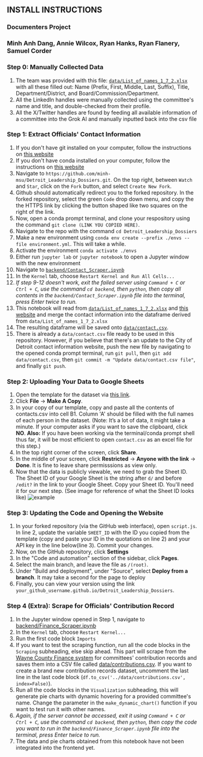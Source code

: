 ## INSTALL INSTRUCTIONS

### Documenters Project

### Minh Anh Dang, Annie Wilcox, Ryan Hanks, Ryan Flanery, Samuel Corder

### Step 0: Manually Collected Data
1. The team was provided with this file: [```data/List_of_names_1_7_2.xlsx```](data/List_of_names_1_7_2.xlsx) with all these filled out: Name (Prefix, First, Middle, Last, Suffix), Title, Department/District, and Board/Commission/Department.
2. All the LinkedIn handles were manually collected using the committee's name and title, and double-checked from their profile.
3. All the X/Twitter handles are found by feeding all available information of a committee into the Grok AI and manually inputted back into the csv file

### Step 1: Extract Officials' Contact Information

1. If you don't have git installed on your computer, follow the instructions on [this website](https://github.com/git-guides/install-git)
2. If you don't have conda installed on your computer, follow the instructions on [this website](https://conda-forge.org/download/)
3. Navigate to ```https://github.com/minh-msu/Detroit_Leadership_Dossiers.git```. On the top right, between `Watch` and `Star`, click on the `Fork` button, and select `Create New Fork`.
4. Github should automatically redirect you to the forked repository. In the forked repository, select the green `Code` drop down menu, and copy the the HTTPS link by clicking the button shaped like two squares on the right of the link.
5. Now, open a conda prompt terminal, and clone your respository using the command `git clone (LINK YOU COPIED HERE)`.
6. Navigate to the repo with the command ```cd Detroit_Leadership_Dossiers```
7. Make a new environment using ```conda env create --prefix ./envs --file environment.yml```. This will take a while. 
8. Activate the environment ```conda activate ./envs```
9. Either run ```jupyter lab``` or ```jupyter notebook``` to open a Jupyter window with the new environment
11. Navigate to [```backend/Contact_Scraper.ipynb```](backend/Contact_Scraper.ipynb)
12. In the ```Kernel``` tab, choose ```Restart Kernel and Run All Cells...```
13. *If step 9-12 doesn't work, exit the failed server using ```Command + C``` or ```Ctrl + C```, use the command ``cd backend``, then ```python```, then copy all contents in the ```backend/Contact_Scraper.ipynb``` file into the terminal, press Enter twice to run.*
14. This notebook will read from [```data/List_of_names_1_7_2.xlsx```](data/List_of_names_1_7_2.xlsx) and [this website](https://publish.smartsheet.com/9def816c9e6a4a4395d2903039bf714d) and merge the contact information into the dataframe derived from ```data/List_of_names_1_7_2.xlsx```
15. The resulting dataframe will be saved onto [```data/contact.csv```](data/contact.csv).
16. There is already a ```data/contact.csv``` file ready to be used in this repository. However, if you believe that there's an update to the City of Detroit contact information website, push the new file by navigating to the opened conda prompt terminal, run ```git pull```, then ```git add data/contact.csv```, then ```git commit -m "Update data/contact.csv file"```, and finally ```git push```. 

### Step 2: Uploading Your Data to Google Sheets

1. Open the template for the dataset via [this link](https://docs.google.com/spreadsheets/d/1fpZTeWiMM9DN0RpZIrkl2MfY1Y7QcUBkwlxJSRlRGQQ/edit?gid=0#gid=0).
2. Click **File** &rarr; **Make A Copy**.
3. In your copy of our template, copy and paste all the contents of contacts.csv into cell B1. Column 'A' should be filled with the full names of each person in the dataset. (Note: It’s a lot of data, it might take a minute. If your computer asks if you want to save the clipboard, click **NO**. **Also:** If you have been working via the terminal/conda prompt shell thus far, it will be most efficient to open `contact.csv` as an excel file for this step.)
4. In the top right corner of the screen, click **Share**.
5. In the middle of your screen, click **Restricted** &rarr; **Anyone with the link** &rarr; **Done**. It is fine to leave share permisssions as view only.
6. Now that the data is publicly viewable, we need to grab the Sheet ID. The Sheet ID of your Google Sheet is the string after ```d/``` and before ```/edit?``` in the link to your Google Sheet. Copy your Sheet ID. You'll need it for our next step. (See image for reference of what the Sheet ID looks like) ![example](https://github.com/user-attachments/assets/271791e0-268d-4f5d-8847-ce645b16faa4) 

### Step 3: Updating the Code and Opening the Website

1. In your forked repository (via the GitHub web interface), open ```script.js```. In line 2, update the variable `SHEET_ID` with the ID you copied from the template (copy and paste your ID in the quotations on line 2) and your API key in the line below(line 3). Commit your changes.
2. Now, on the GitHub repository, click **Settings**
3. In the "Code and automation" section of the sidebar, click **Pages**.
4. Select the main branch, and leave the file as `/(root)`. 
5. Under "Build and deployment", under "Source", select **Deploy from a branch**. It may take a second for the page to deploy
6. Finally, you can view your version using the link `your_github_username.github.io/Detroit_Leadership_Dossiers`.

### Step 4 (Extra): Scrape for Officials' Contribution Record
1. In the Jupyter window opened in Step 1, navigate to [backend/Finance_Scraper.ipynb](backend/Finance_Scraper.ipynb)
2. In the ```Kernel``` tab, choose ```Restart Kernel...```
3. Run the first code block ```Imports```
4. If you want to test the scraping function, run all the code blocks in the ```Scraping``` subheading, else skip ahead. This part will scrape from the [Wayne County Finance system](https://wccampaignfinance.com/Public/ReceiptsList) for committees' contribution records and saves them into a CSV file called [data/contributions.csv](../data/contributions.csv). If you want to create a brand new contribution records dataset, uncomment the last line in the last code block (```df.to_csv('../data/contributions.csv', index=False)```).
5. Run all the code blocks in the ```Visualization``` subheading, this will generate pie charts with dynamic hovering for a provided committee's name. Change the parameter in the ```make_dynamic_chart()``` function if you want to test run it with other names.
6. *Again, if the server cannot be accessed, exit it using ```Command + C``` or ```Ctrl + C```, use the command ``cd backend``, then ```python```, then copy the code you want to run in the ```backend/Finance_Scraper.ipynb``` file into the terminal, press Enter twice to run.*
7. The data and pie charts obtained from this notebook have not been integrated into the frontend yet.
